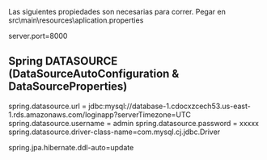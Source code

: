 Las siguientes propiedades son necesarias para correr. Pegar en src\main\resources\aplication.properties

server.port=8000
## Spring DATASOURCE (DataSourceAutoConfiguration & DataSourceProperties)
spring.datasource.url = jdbc:mysql://database-1.cdocxzcech53.us-east-1.rds.amazonaws.com/loginapp?serverTimezone=UTC
spring.datasource.username = admin
spring.datasource.password = xxxxx
spring.datasource.driver-class-name=com.mysql.cj.jdbc.Driver

spring.jpa.hibernate.ddl-auto=update